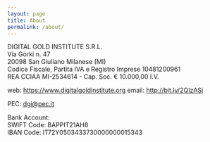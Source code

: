```yaml
---
layout: page
title: About
permalink: /about/
---
```


DIGITAL GOLD INSTITUTE S.R.L.  
Via Gorki n. 47  
20098 San Giuliano Milanese (MI)  
Codice Fiscale, Partita IVA e Registro Imprese 10481200961  
REA CCIAA MI-2534614 - Cap. Soc. € 10.000,00 I.V.

web: <https://www.digitalgoldinstitute.org>
email: <http://bit.ly/2QIzASj>

PEC: [dgi@pec.it](mailto:dgi@pec.it)

Bank Account:  
SWIFT Code: BAPPIT21AH8  
IBAN Code: IT72Y0503433730000000015343
